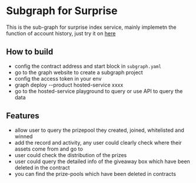 # Subgraph for Surprise
This is the sub-graph for surprise index service, mainly implemetn the function of account history, just try it on [here](https://thegraph.com/hosted-service/subgraph/dispa1r/superise)

## How to build
* config the contract address and start block in ```subgraph.yaml```
* go to the graph website to create a subgraph project
* config the access token in your env
* graph deploy --product hosted-service xxxx
* go to the hosted-service playground to query or use API to query the data

## Features
* allow user to query the prizepool they created, joined, whitelisted and winned
* add the record and activity, any user could clearly check where their assets come from and go to
* user could check the distribution of the prizes
* user could query the detailed info of the giveaway box which have been deleted in the contract
* you can find the prize-pools which have been deleted in contracts
